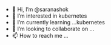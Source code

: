 - 👋 Hi, I’m @saranashok
- 👀 I’m interested in kubernetes
- 🌱 I’m currently learning ...kubernetes
- 💞️ I’m looking to collaborate on ...
- 📫 How to reach me ...

<!---
saranashok/saranashok is a ✨ special ✨ repository because its `README.md` (this file) appears on your GitHub profile.
You can click the Preview link to take a look at your changes.
--->
